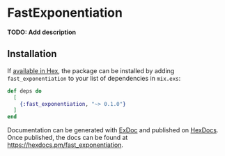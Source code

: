 # FastExponentiation

**TODO: Add description**

## Installation

If [available in Hex](https://hex.pm/docs/publish), the package can be installed
by adding `fast_exponentiation` to your list of dependencies in `mix.exs`:

```elixir
def deps do
  [
    {:fast_exponentiation, "~> 0.1.0"}
  ]
end
```

Documentation can be generated with [ExDoc](https://github.com/elixir-lang/ex_doc)
and published on [HexDocs](https://hexdocs.pm). Once published, the docs can
be found at <https://hexdocs.pm/fast_exponentiation>.


